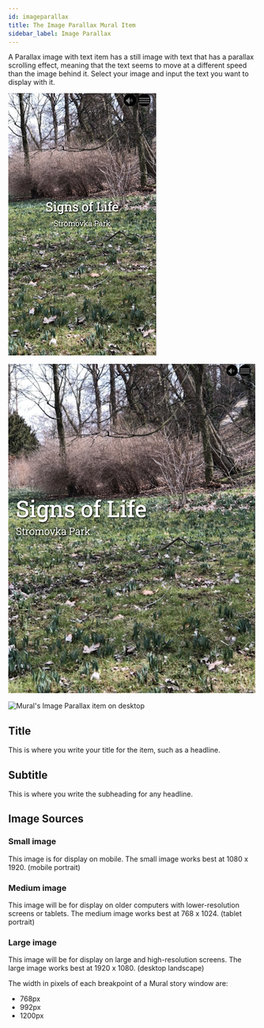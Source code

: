 ```yaml
---
id: imageparallax
title: The Image Parallax Mural Item
sidebar_label: Image Parallax
---
```


A Parallax image with text item has a still image with text that has a parallax scrolling effect, meaning that the text seems to move at a different speed than the image behind it. Select your image and input the text you want to display with it.

![Mural's Image Parallax item on phone](./assets/output/ImageParallax-phone.png "Mural's Image Parallax item on phone")

![Mural's Image Parallax item on tablet](./assets/output/ImageParallax-tablet.png "Mural's Image Parallax item on tablet")

![Mural's Image Parallax item on desktop](./assets/output/ImageParallax-desktop.png "Mural's Image Parallax item on desktop")

## Title

This is where you write your title for the item, such as a headline.

## Subtitle

This is where you write the subheading for any headline.

## Image Sources

### Small image

This image is for display on mobile. The small image works best at 1080 x 1920. (mobile portrait)

### Medium image

This image will be for display on older computers with lower-resolution screens or tablets. The medium image works best at 768 x 1024. (tablet portrait)

### Large image

This image will be for display on large and high-resolution screens. The large image works best at 1920 x 1080. (desktop landscape)

The width in pixels of each breakpoint of a Mural story window are:

- 768px
- 992px
- 1200px

